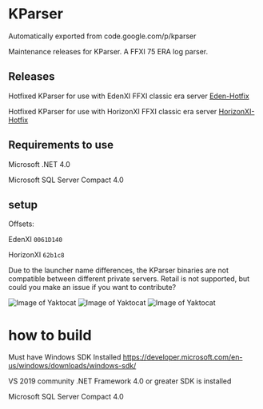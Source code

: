 # KParser
Automatically exported from code.google.com/p/kparser

Maintenance releases for KParser. A FFXI 75 ERA log parser.

## Releases
Hotfixed KParser for use with EdenXI FFXI classic era server [Eden-Hotfix](https://github.com/poroburu/kparser/releases/tag/Eden-Hotfix)

Hotfixed KParser for use with HorizonXI FFXI classic era server [HorizonXI-Hotfix](https://github.com/poroburu/kparser/releases/tag/HorizonXI-Hotfix)

## Requirements to use
Microsoft .NET 4.0

Microsoft SQL Server Compact 4.0

## setup
Offsets: 

EdenXI `0061D140`

HorizonXI `62b1c8`

Due to the launcher name differences, the KParser binaries are not compatible between different private servers. 
Retail is not supported, but could you make an issue if you want to contribute?

![Image of Yaktocat](https://i.imgur.com/kHMSsvK.png)
![Image of Yaktocat](https://i.imgur.com/H8lARz7.png)
![Image of Yaktocat](https://i.imgur.com/UUXI8Z2.png)

# how to build
Must have Windows SDK Installed
https://developer.microsoft.com/en-us/windows/downloads/windows-sdk/

VS 2019 community
.NET Framework 4.0 or greater SDK is installed

Microsoft SQL Server Compact 4.0

